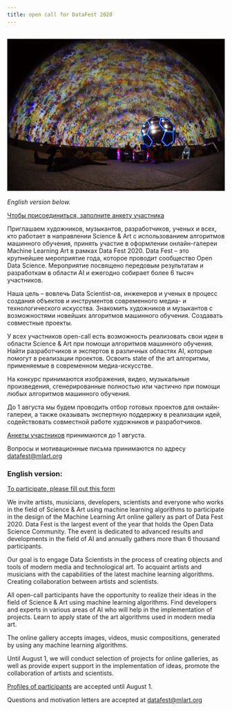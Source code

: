 ```yaml
---
title: open call for DataFest 2020
---
```

&nbsp;
![cupola](projects/img/planetarium_keanu.png)

_English version below._

[Чтобы присоединиться, заполните анкету участника](https://forms.gle/sd2Qd3cLTNPKLMw29)

Приглашаем художников, музыкантов, разработчиков, ученых и всех, кто работает в направлении Science & Art с использованием алгоритмов машинного обучения, принять участие в оформлении онлайн-галереи Machine Learning Art в рамках Data Fest 2020. Data Fest – это крупнейшее мероприятие года, которое проводит сообщество Open Data Science. Мероприятие посвящено передовым результатам и разработкам в области AI и ежегодно собирает более 6 тысяч участников. 

Наша цель – вовлечь Data Scientist-ов, инженеров и ученых в процесс создания объектов и инструментов современного медиа- и технологического искусства. Знакомить художников и музыкантов с возможностями новейших алгоритмов машинного обучения. Создавать совместные проекты.  

У всех участников open-call есть возможность реализовать свои идеи в области Science & Art при помощи алгоритмов машинного обучения. Найти разработчиков и экспертов в различных областях AI, которые помогут в реализации проектов. Освоить state of the art алгоритмы, применяемые в современном медиа-искусстве.
 
На конкурс принимаются изображения, видео, музыкальные произведения, сгенерированные полностью или частично при помощи любых алгоритмов машинного обучения. 

До 1 августа мы будем проводить отбор готовых проектов для онлайн-галереи, а также оказывать экспертную поддержку в реализации идей, содействовать совместной работе художников и разработчиков. 

[Анкеты участников](https://forms.gle/sd2Qd3cLTNPKLMw29) принимаются до 1 августа.

Вопросы и мотивационные письма принимаются по адресу datafest@mlart.org

### English version: 

[To participate, please fill out this form](https://forms.gle/sd2Qd3cLTNPKLMw29)

We invite artists, musicians, developers, scientists and everyone who works in the field of Science & Art using machine learning algorithms to participate in the design of the Machine Learning Art online gallery as part of Data Fest 2020. Data Fest is the largest event of the year that holds the Open Data Science Community. The event is dedicated to advanced results and developments in the field of AI and annually gathers more than 6 thousand participants.

Our goal is to engage Data Scientists in the process of creating objects and tools of modern media and technological art. To acquaint artists and musicians with the capabilities of the latest machine learning algorithms. Creating collaboration between artists and scientists.

All open-call participants have the opportunity to realize their ideas in the field of Science & Art using machine learning algorithms. Find developers and experts in various areas of AI who will help in the implementation of projects. Learn to apply state of the art algorithms used in modern media art.
 
The online gallery accepts images, videos, music compositions, generated by using any machine learning algorithms.

Until August 1, we will conduct selection of projects for online galleries, as well as provide expert support in the implementation of ideas, promote the collaboration of artists and scientists. 

[Profiles of participants](https://forms.gle/sd2Qd3cLTNPKLMw29) are accepted until August 1.

Questions and motivation letters are accepted at datafest@mlart.org

